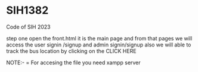 # SIH1382
Code of SIH 2023

step one open the front.html it is the main page and from that pages we will access the user signin /signup and admin signin/signup also we will able to track the bus location  by clicking on the CLICK HERE 


NOTE:- = For accesing the file you need xampp server
